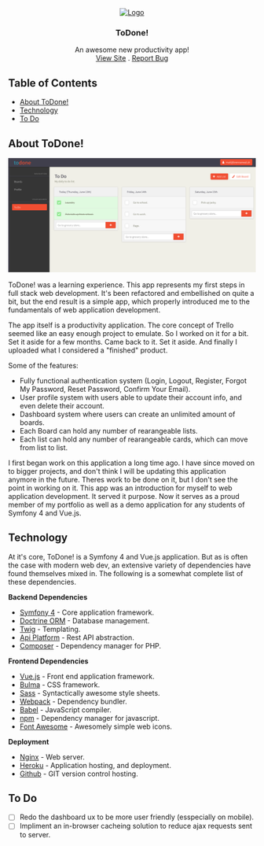 <div align="center">
<a href="https://github.com/iambrennanwalsh/ToDone">
  <img src="https://todone-stage.herokuapp.com/images/logo.png" alt="Logo" height="30">
</a>
<h3 align="center">ToDone!</h3>
<p align="center">
An awesome new productivity app!
<br />
<a href="https://todone.local">View Site</a> 
. 
<a href="https://github.com/iambrennanwalsh/ToDone/issues">Report Bug</a>
</p>
</div>

## Table of Contents

- [About ToDone!](#about-todone-)
- [Technology](#technology)
- [To Do](#to-do)

## About ToDone!

[![ToDone! Screen Shot][product-screenshot]](https://todone.local)

ToDone! was a learning experience. This app represents my first steps in full stack web development. It's been refactored and embellished on quite a bit, but the end result is a simple app, which properly introduced me to the fundamentals of web application development.

The app itself is a productivity application. The core concept of Trello seemed like an easy enough project to emulate. So I worked on it for a bit. Set it aside for a few months. Came back to it. Set it aside. And finally I uploaded what I considered a "finished" product.

Some of the features:

- Fully functional authentication system (Login, Logout, Register, Forgot My Password, Reset Password, Confirm Your Email).
- User profile system with users able to update their account info, and even delete their account.
- Dashboard system where users can create an unlimited amount of boards.
- Each Board can hold any number of rearangeable lists.
- Each list can hold any number of rearangeable cards, which can move from list to list.

I first began work on this application a long time ago. I have since moved on to bigger projects, and don't think I will be updating this application anymore in the future. Theres work to be done on it, but I don't see the point in working on it. This app was an introduction for myself to web application development. It served it purpose. Now it serves as a proud member of my portfolio as well as a demo application for any students of Symfony 4 and Vue.js.

## Technology

At it's core, ToDone! is a Symfony 4 and Vue.js application. But as is often the case with modern web dev, an extensive variety of dependencies have found themselves mixed in. The following is a somewhat complete list of these dependencies.

**Backend Dependencies**

- [Symfony 4](https://symfony.com) - Core application framework.
- [Doctrine ORM](https://doctrine-project.com) - Database management.
- [Twig](https://twig.symfony.com) - Templating.
- [Api Platform](https://api-platform.com/) - Rest API abstraction.
- [Composer](https://getcomposer.org/) - Dependency manager for PHP.

**Frontend Dependencies**

- [Vue.js](https://vuejs.org) - Front end application framework.
- [Bulma](https://bulma.io) - CSS framework.
- [Sass](https://sass-lang.com) - Syntactically awesome style sheets.
- [Webpack](https://webpack.js.org) - Dependency bundler.
- [Babel](https://babeljs.io) - JavaScript compiler.
- [npm](https://npmjs.com) - Dependency manager for javascript.
- [Font Awesome](https://npmjs.com) - Awesomely simple web icons.

**Deployment**

- [Nginx](https://nginx.com) - Web server.
- [Heroku](https://heroku.com) - Application hosting, and deployment.
- [Github](https://github.com) - GIT version control hosting.

## To Do

- [ ] Redo the dashboard ux to be more user friendly (esspecially on mobile).
- [ ] Impliment an in-browser cacheing solution to reduce ajax requests sent to server.

[product-screenshot]: public/images/screenshot.png
